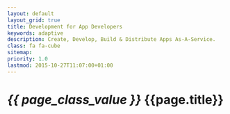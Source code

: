```yaml
---
layout: default
layout_grid: true
title: Development for App Developers
keywords: adaptive
description: Create, Develop, Build & Distribute Apps As-A-Service. 
class: fa fa-cube
sitemap:
priority: 1.0
lastmod: 2015-10-27T11:07:00+01:00
---
```


<h1><i class="{{ page.class }}" style="width: 55px;">{{ page_class_value }}</i> {{page.title}}</h1>
